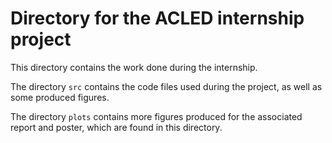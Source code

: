 # Directory for the ACLED internship project

This directory contains the work done during the internship. 

The directory `src` contains the code files used during the project, as well as some produced figures. 

The directory `plots` contains more figures produced for the associated report and poster, which are found in this directory.
